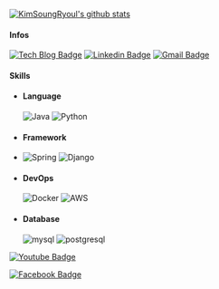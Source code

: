 

[![KimSoungRyoul's github stats](https://github-readme-stats.vercel.app/api?username=KimSoungRyoul&count_private=true&show_icons=true)](https://github.com/anuraghazra/github-readme-stats)

#### Infos
[![Tech Blog Badge](https://img.shields.io/badge/Medium-12100E?style=flat-square&logo=medium&logoColor=white&link=https://soungryoul-kim.medium.com/)](https://soungryoul-kim.medium.com/) [![Linkedin Badge](https://img.shields.io/badge/-LinkedIn-blue?style=flat-square&logo=Linkedin&logoColor=white&link=https://www.linkedin.com/in/soungryoul-%EC%84%B1%EB%A0%AC-kim-558a14156/)](https://www.linkedin.com/in/soungryoul-%EC%84%B1%EB%A0%AC-kim-558a14156/) [![Gmail Badge](https://img.shields.io/badge/Gmail-d14836?style=flat-square&logo=Gmail&logoColor=white&link=mailto:kimsoungryoul@gmail.com)](mailto:kimsoungryoul@gmail.com)
	

#### Skills 
  *  #### Language
      ![Java](https://img.shields.io/badge/Java-ED8B00?style=flat-square&logo=java&logoColor=white) ![Python](https://img.shields.io/badge/Python-3776AB?style=flat-square&logo=python&logoColor=white) 
  * #### Framework
  *   ![Spring](https://img.shields.io/badge/Spring-6DB33F?style=flat-square&logo=spring&logoColor=white) ![Django](https://img.shields.io/badge/Django-092E20?style=flat-square&logo=django&logoColor=white) 
  * #### DevOps 
      ![Docker](https://img.shields.io/badge/Docker-2CA5E0?style=flat-square&logo=docker&logoColor=white) ![AWS](https://img.shields.io/badge/Amazon_AWS-232F3E?style=flat-square&logo=amazon-aws&logoColor=white)
   * #### Database
      ![mysql](https://img.shields.io/badge/MySQL-00000F?style=flat-square&logo=mysql&logoColor=white)  ![postgresql](https://img.shields.io/badge/PostgreSQL-316192?style=flat-square&logo=postgresql&logoColor=white)  




  
  
  [![Youtube Badge](https://img.shields.io/badge/Youtube-ff0000?style=flat-square&logo=youtube&link=https://www.youtube.com/c/kyleschool)](https://www.youtube.com/c/kyleschool)
	
  [![Facebook Badge](https://img.shields.io/badge/facebook-1877f2?style=flat-square&logo=facebook&logoColor=white&link=https://www.facebook.com/zzsza)](https://www.facebook.com/zzsza)
	
	

	

<!--
**KimSoungRyoul/KimSoungRyoul** is a ✨ _special_ ✨ repository because its `README.md` (this file) appears on your GitHub profile.

Here are some ideas to get you started:

- 🔭 I’m currently working on ...
- 🌱 I’m currently learning ...
- 👯 I’m looking to collaborate on ...
- 🤔 I’m looking for help with ...
- 💬 Ask me about ...
- 📫 How to reach me: ...
- 😄 Pronouns: ...
- ⚡ Fun fact: ...
-->

